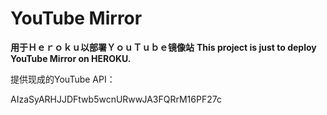 # YouTube Mirror

**用于Ｈｅｒｏｋｕ以部署ＹｏｕＴｕｂｅ镜像站**
**This project is just to deploy YouTube Mirror on HEROKU.**

提供现成的YouTube API：

AIzaSyARHJJDFtwb5wcnURwwJA3FQRrM16PF27c
